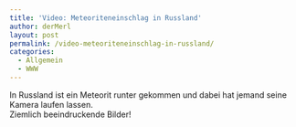 ```yaml
---
title: 'Video: Meteoriteneinschlag in Russland'
author: derMerl
layout: post
permalink: /video-meteoriteneinschlag-in-russland/
categories:
  - Allgemein
  - WWW
---
```

In Russland ist ein Meteorit runter gekommen und dabei hat jemand seine Kamera laufen lassen.  
Ziemlich beeindruckende Bilder!